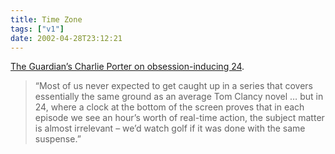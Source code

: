 ```yaml
---
title: Time Zone
tags: ["v1"]
date: 2002-04-28T23:12:21
---
```


[The Guardian&#8217;s Charlie Porter on obsession-inducing 24][1].

> &#8220;Most of us never expected to get caught up in a series that covers essentially the same ground as an average Tom Clancy novel &#8230; but in 24, where a clock at the bottom of the screen proves that in each episode we see an hour&#8217;s worth of real-time action, the subject matter is almost irrelevant &#8211; we&#8217;d watch golf if it was done with the same suspense.&#8221;

[1]: http://www.guardian.co.uk/Archive/Article/0,4273,4401148,00.html "The Guardian: Club 24"

